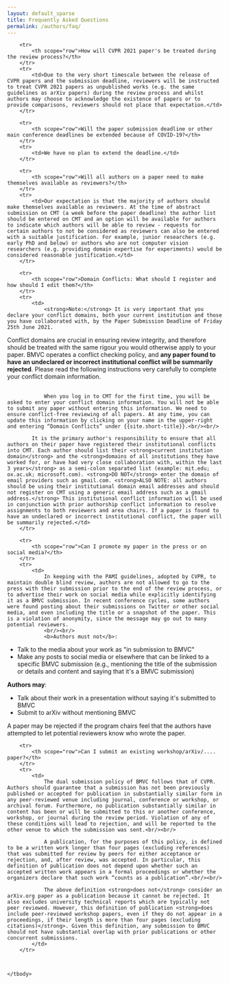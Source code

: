 ```yaml
---
layout: default_sparse
title: Frequently Asked Questions
permalink: /authors/faq/
---
```


<div class="row pl-4 pr-4">

<table class="table table-striped table-bordered">
    <tbody>

        <tr>
            <th scope="row">How will CVPR 2021 paper's be treated during the review process?</th>
        </tr>
        <tr>
            <td>Due to the very short timescale between the release of CVPR papers and the submission deadline, reviewers will be instructed to treat CVPR 2021 papers as unpublished works (e.g. the same guidelines as arXiv papers) during the review process and whilst authors may choose to acknowledge the existence of papers or to provide comparisons, reviewers should not place that expectation.</td>
        </tr>

        <tr>
            <th scope="row">Will the paper submission deadline or other main conference deadlines be extended because of COVID-19?</th>
        </tr>
        <tr>
            <td>We have no plan to extend the deadline.</td>
        </tr>

        <tr>
            <th scope="row">Will all authors on a paper need to make themselves available as reviewers?</th>
        </tr>
        <tr>
            <td>Our expectation is that the majority of authors should make themselves available as reviewers. At the time of abstract submission on CMT (a week before the paper deadline) the author list should be entered on CMT and an option will be available for authors to indicate which authors will be able to review - requests for certain authors to not be considered as reviewers can also be entered with a suitable justification. For example, junior researchers (e.g. early PhD and below) or authors who are not computer vision researchers (e.g. providing domain expertise for experiments) would be considered reasonable justification.</td>
        </tr>

        <tr>
            <th scope="row">Domain Conflicts: What should I register and how should I edit them?</th>
        </tr>
        <tr>
            <td>
                <strong>Note:</strong> It is very important that you declare your conflict domains, both your current institution and those you have collaborated with, by the Paper Submission Deadline of Friday 25th June 2021.
Conflict domains are crucial in ensuring review integrity, and therefore should be treated with the same rigour you would otherwise apply to your paper.
BMVC operates a conflict checking policy, and <strong>any paper found to have an undeclared or incorrect institutional conflict will be summarily rejected</strong>.
Please read the following instructions very carefully to complete your conflict domain information.<br/><br/>

                When you log in to CMT for the first time, you will be asked to enter your conflict domain information. You will not be able to submit any paper without entering this information. We need to ensure conflict-free reviewing of all papers. At any time, you can update this information by clicking on your name in the upper-right and entering “Domain Conflicts” under {{site.short-title}}.<br/><br/>

            It is the primary author's responsibility to ensure that all authors on their paper have registered their institutional conflicts into CMT. Each author should list their <strong>current institution domain</strong> and the <strong>domains of all institutions they have worked for, or have had very close collaboration with, within the last 3 years</strong> as a semi-colon separated list (example: mit.edu; ox.ac.uk; microsoft.com). <strong>DO NOT</strong> enter the domain of email providers such as gmail.com. <strong>ALSO NOTE: all authors should be using their institutional domain email addresses and should not register on CMT using a generic email address such as a gmail address.</strong> This institutional conflict information will be used in conjunction with prior authorship conflict information to resolve assignments to both reviewers and area chairs. If a paper is found to have an undeclared or incorrect institutional conflict, the paper will be summarily rejected.</td>
        </tr>

        <tr>
            <th scope="row">Can I promote my paper in the press or on social media?</th>
        </tr>
        <tr>
            <td>
                In keeping with the PAMI guidelines, adopted by CVPR, to maintain double blind review, authors are not allowed to go to the press with their submission prior to the end of the review process, or to advertise their work on social media while explicitly identifying it as a BMVC submission. In recent conference cycles, some authors were found posting about their submissions on Twitter or other social media, and even including the title or a snapshot of the paper. This is a violation of anonymity, since the message may go out to many potential reviewers.
                <br/><br/>
                <b>Authors must not</b>:
<ul>
<li>Talk to the media about your work as "in submission to BMVC"</li>

<li>Make any posts to social media or elsewhere that can be linked to a specific BMVC submission (e.g., mentioning the title of the submission or details and content and saying that it's a BMVC submission)</li>
</ul>
<b>Authors may</b>:
<ul>
<li>Talk about their work in a presentation without saying it's submitted to BMVC</li>

<li>Submit to arXiv without mentioning BMVC</li>
</ul>
A paper may be rejected if the program chairs feel that the authors have attempted to let potential reviewers know who wrote the paper.
            </td>
        </tr>


        <tr>
            <th scope="row">Can I submit an existing workshop/arXiv/.... paper?</th>
        </tr>
        <tr>
            <td>
                The dual submission policy of BMVC follows that of CVPR. Authors should guarantee that a submission has not been previously published or accepted for publication in substantially similar form in any peer-reviewed venue including journal, conference or workshop, or archival forum. Furthermore, no publication substantially similar in content has been or will be submitted to this or another conference, workshop, or journal during the review period. Violation of any of these conditions will lead to rejection, and will be reported to the other venue to which the submission was sent.<br/><br/>

                A publication, for the purposes of this policy, is defined to be a written work longer than four pages (excluding references) that was submitted for review by peers for either acceptance or rejection, and, after review, was accepted. In particular, this definition of publication does not depend upon whether such an accepted written work appears in a formal proceedings or whether the organizers declare that such work “counts as a publication”.<br/><br/>

                The above definition <strong>does not</strong> consider an arXiv.org paper as a publication because it cannot be rejected. It also excludes university technical reports which are typically not peer reviewed. However, this definition of publication <strong>does include peer-reviewed workshop papers, even if they do not appear in a proceedings, if their length is more than four pages (excluding citations)</strong>. Given this definition, any submission to BMVC should not have substantial overlap with prior publications or other concurrent submissions.
            </td>
        </tr>



    </tbody>
</table>

</div>


